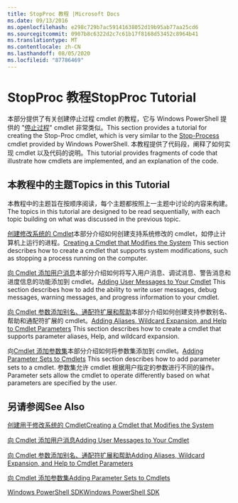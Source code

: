 ```yaml
---
title: StopProc 教程 |Microsoft Docs
ms.date: 09/13/2016
ms.openlocfilehash: e298c729b7ac59141638052d19b95ab77aa25cd6
ms.sourcegitcommit: 0907b8c6322d2c7c61b17f8168d53452c8964b41
ms.translationtype: MT
ms.contentlocale: zh-CN
ms.lasthandoff: 08/05/2020
ms.locfileid: "87786469"
---
```

# <a name="stopproc-tutorial"></a><span data-ttu-id="67c1d-102">StopProc 教程</span><span class="sxs-lookup"><span data-stu-id="67c1d-102">StopProc Tutorial</span></span>

<span data-ttu-id="67c1d-103">本部分提供了有关创建停止过程 cmdlet 的教程，它与 Windows PowerShell 提供的 "[停止过程](/powershell/module/Microsoft.PowerShell.Management/Stop-Process)" cmdlet 非常类似。</span><span class="sxs-lookup"><span data-stu-id="67c1d-103">This section provides a tutorial for creating the Stop-Proc cmdlet, which is very similar to the [Stop-Process](/powershell/module/Microsoft.PowerShell.Management/Stop-Process) cmdlet provided by Windows PowerShell.</span></span> <span data-ttu-id="67c1d-104">本教程提供了代码段，阐释了如何实现 cmdlet 以及代码的说明。</span><span class="sxs-lookup"><span data-stu-id="67c1d-104">This tutorial provides fragments of code that illustrate how cmdlets are implemented, and an explanation of the code.</span></span>

## <a name="topics-in-this-tutorial"></a><span data-ttu-id="67c1d-105">本教程中的主题</span><span class="sxs-lookup"><span data-stu-id="67c1d-105">Topics in this Tutorial</span></span>

<span data-ttu-id="67c1d-106">本教程中的主题旨在按顺序阅读，每个主题都按照上一主题中讨论的内容来构建。</span><span class="sxs-lookup"><span data-stu-id="67c1d-106">The topics in this tutorial are designed to be read sequentially, with each topic building on what was discussed in the previous topic.</span></span>

<span data-ttu-id="67c1d-107">[创建修改系统的 Cmdlet](./creating-a-cmdlet-that-modifies-the-system.md)本部分介绍如何创建支持系统修改的 cmdlet，如停止计算机上运行的进程。</span><span class="sxs-lookup"><span data-stu-id="67c1d-107">[Creating a Cmdlet that Modifies the System](./creating-a-cmdlet-that-modifies-the-system.md) This section describes how to create a cmdlet that supports system modifications, such as stopping a process running on the computer.</span></span>

<span data-ttu-id="67c1d-108">[向 Cmdlet 添加用户消息](./adding-user-messages-to-your-cmdlet.md)本部分介绍如何将写入用户消息、调试消息、警告消息和进度信息的功能添加到 cmdlet。</span><span class="sxs-lookup"><span data-stu-id="67c1d-108">[Adding User Messages to Your Cmdlet](./adding-user-messages-to-your-cmdlet.md) This section describes how to add the ability to write user messages, debug messages, warning messages, and progress information to your cmdlet.</span></span>

<span data-ttu-id="67c1d-109">[向 Cmdlet 参数添加别名、通配符扩展和帮助](./adding-aliases-wildcard-expansion-and-help-to-cmdlet-parameters.md)本部分介绍如何创建支持参数别名、帮助和通配符扩展的 cmdlet。</span><span class="sxs-lookup"><span data-stu-id="67c1d-109">[Adding Aliases, Wildcard Expansion, and Help to Cmdlet Parameters](./adding-aliases-wildcard-expansion-and-help-to-cmdlet-parameters.md) This section describes how to create a cmdlet that supports parameter aliases, Help, and wildcard expansion.</span></span>

<span data-ttu-id="67c1d-110">向[Cmdlet 添加参数集](./adding-parameter-sets-to-a-cmdlet.md)本部分介绍如何将参数集添加到 cmdlet。</span><span class="sxs-lookup"><span data-stu-id="67c1d-110">[Adding Parameter Sets to Cmdlets](./adding-parameter-sets-to-a-cmdlet.md) This section describes how to add parameter sets to a cmdlet.</span></span> <span data-ttu-id="67c1d-111">参数集允许 cmdlet 根据用户指定的参数进行不同的操作。</span><span class="sxs-lookup"><span data-stu-id="67c1d-111">Parameter sets allow the cmdlet to operate differently based on what parameters are specified by the user.</span></span>

## <a name="see-also"></a><span data-ttu-id="67c1d-112">另请参阅</span><span class="sxs-lookup"><span data-stu-id="67c1d-112">See Also</span></span>

[<span data-ttu-id="67c1d-113">创建用于修改系统的 Cmdlet</span><span class="sxs-lookup"><span data-stu-id="67c1d-113">Creating a Cmdlet that Modifies the System</span></span>](./creating-a-cmdlet-that-modifies-the-system.md)

[<span data-ttu-id="67c1d-114">向 Cmdlet 添加用户消息</span><span class="sxs-lookup"><span data-stu-id="67c1d-114">Adding User Messages to Your Cmdlet</span></span>](./adding-user-messages-to-your-cmdlet.md)

[<span data-ttu-id="67c1d-115">向 Cmdlet 参数添加别名、通配符扩展和帮助</span><span class="sxs-lookup"><span data-stu-id="67c1d-115">Adding Aliases, Wildcard Expansion, and Help to Cmdlet Parameters</span></span>](./adding-aliases-wildcard-expansion-and-help-to-cmdlet-parameters.md)

[<span data-ttu-id="67c1d-116">向 Cmdlet 添加参数集</span><span class="sxs-lookup"><span data-stu-id="67c1d-116">Adding Parameter Sets to Cmdlets</span></span>](./adding-parameter-sets-to-a-cmdlet.md)

[<span data-ttu-id="67c1d-117">Windows PowerShell SDK</span><span class="sxs-lookup"><span data-stu-id="67c1d-117">Windows PowerShell SDK</span></span>](../windows-powershell-reference.md)
